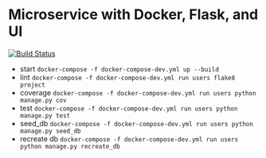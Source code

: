 # Microservice with Docker, Flask, and UI

[![Build Status](https://travis-ci.org/jefflindholm/python-flask-ex.svg?branch=master)](https://travis-ci.org/jefflindholm/python-flask-ex)


* start
`docker-compose -f docker-compose-dev.yml up --build`
* lint
`docker-compose -f docker-compose-dev.yml run users flake8 project`
* coverage
`docker-compose -f docker-compose-dev.yml run users python manage.py cov`
* test
`docker-compose -f docker-compose-dev.yml run users python manage.py test`
* seed_db
`docker-compose -f docker-compose-dev.yml run users python manage.py seed_db`
* recreate db
`docker-compose -f docker-compose-dev.yml run users python manage.py recreate_db`
